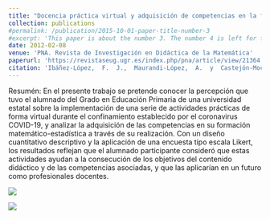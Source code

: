 ```yaml
---
title: "Docencia práctica virtual y adquisición de competencias en la formación estadística de maestros durante el confinamiento sanitario"
collection: publications
#permalink: /publication/2015-10-01-paper-title-number-3
#excerpt: 'This paper is about the number 3. The number 4 is left for future work.'
date: 2012-02-08
venue: 'PNA. Revista de Investigación en Didáctica de la Matemática'
paperurl: 'https://revistaseug.ugr.es/index.php/pna/article/view/21364'
citation: 'Ibáñez-López,  F.  J.,  Maurandi-López,  A.  y  Castejón-Mochón,  J.  F.  (2022).  Docencia  práctica virtual  y  adquisición  de  competencias  en  la formación  estadística  de  maestros  durante  el confinamiento sanitario. PNA, 16 (2), 99-113'
---
```



Resumén: En el presente trabajo se pretende conocer la percepción que tuvo el alumnado del Grado en Educación Primaria de una universidad estatal sobre la implementación de una serie de actividades prácticas de forma virtual durante el confinamiento establecido por el coronavirus COVID-19, y analizar la adquisición de las competencias en su formación matemático-estadística a través de su realización. Con un diseño cuantitativo descriptivo y la aplicación de una encuesta tipo escala Likert, los resultados reflejan que el alumnado participante consideró que estas actividades ayudan a la consecución de los objetivos del contenido didáctico y de las competencias asociadas, y que las aplicarían en un futuro como profesionales docentes.

![](https://amaurandi.github.io/files/pna-vol16.png)


![](https://amaurandi.github.io/files/PNA-2022.png)



